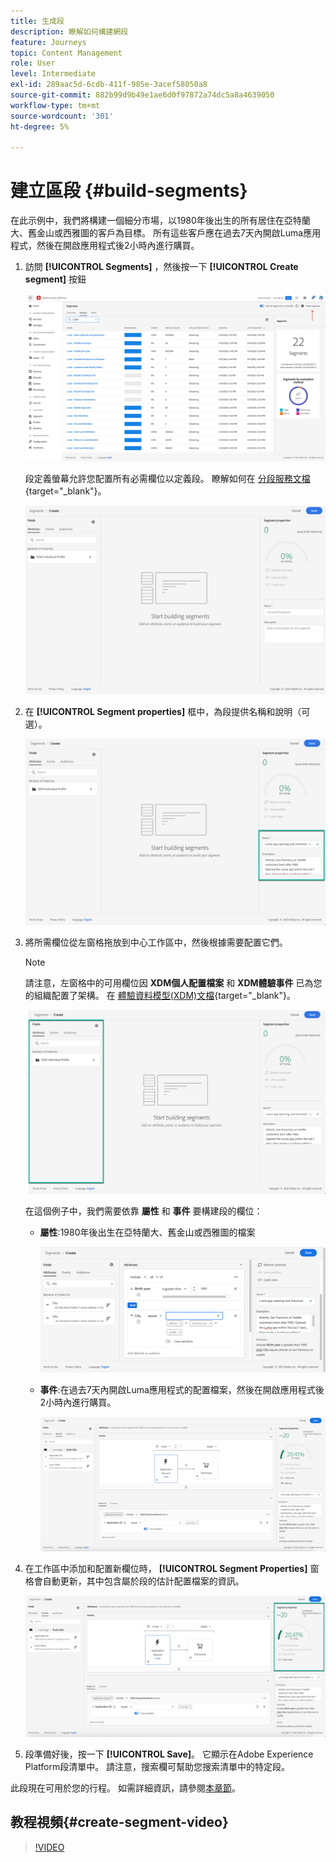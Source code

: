 ```yaml
---
title: 生成段
description: 瞭解如何構建網段
feature: Journeys
topic: Content Management
role: User
level: Intermediate
exl-id: 289aac5d-6cdb-411f-985e-3acef58050a8
source-git-commit: 882b99d9b49e1ae6d0f97872a74dc5a8a4639050
workflow-type: tm+mt
source-wordcount: '301'
ht-degree: 5%

---
```


# 建立區段 {#build-segments}

在此示例中，我們將構建一個細分市場，以1980年後出生的所有居住在亞特蘭大、舊金山或西雅圖的客戶為目標。 所有這些客戶應在過去7天內開啟Luma應用程式，然後在開啟應用程式後2小時內進行購買。

1. 訪問 **[!UICONTROL Segments]** ，然後按一下 **[!UICONTROL Create segment]** 按鈕

   ![](assets/create-segment.png)

   段定義螢幕允許您配置所有必需欄位以定義段。 瞭解如何在 [分段服務文檔](https://experienceleague.adobe.com/docs/experience-platform/segmentation/ui/overview.html){target=&quot;_blank&quot;}。

   ![](assets/segment-builder.png)

1. 在 **[!UICONTROL Segment properties]** 框中，為段提供名稱和說明（可選）。

   ![](assets/segment-properties.png)

1. 將所需欄位從左窗格拖放到中心工作區中，然後根據需要配置它們。

   >[!NOTE]
   >
   >請注意，左窗格中的可用欄位因 **XDM個人配置檔案** 和 **XDM體驗事件** 已為您的組織配置了架構。  在 [體驗資料模型(XDM)文檔](https://experienceleague.adobe.com/docs/experience-platform/xdm/home.html?lang=zh-Hant){target=&quot;_blank&quot;}。

   ![](assets/drag-fields.png)

   在這個例子中，我們需要依靠 **屬性** 和 **事件** 要構建段的欄位：

   * **屬性**:1980年後出生在亞特蘭大、舊金山或西雅圖的檔案

      ![](assets/add-attributes.png)

   * **事件**:在過去7天內開啟Luma應用程式的配置檔案，然後在開啟應用程式後2小時內進行購買。

      ![](assets/add-events.png)

1. 在工作區中添加和配置新欄位時， **[!UICONTROL Segment Properties]** 窗格會自動更新，其中包含屬於段的估計配置檔案的資訊。

   ![](assets/segment-estimate.png)

1. 段準備好後，按一下 **[!UICONTROL Save]**。 它顯示在Adobe Experience Platform段清單中。 請注意，搜索欄可幫助您搜索清單中的特定段。

此段現在可用於您的行程。 如需詳細資訊，請參閱[本章節](../segment/about-segments.md)。

## 教程視頻{#create-segment-video}

>[!VIDEO](https://video.tv.adobe.com/v/334281?quality=12)
